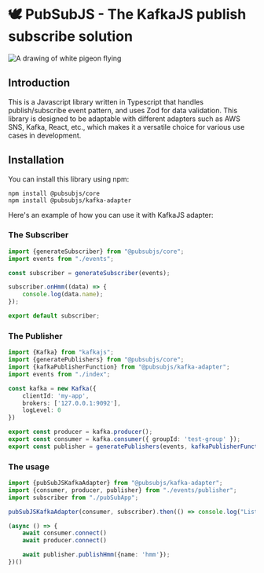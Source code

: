 #  🕊️ PubSubJS - The KafkaJS publish subscribe solution

![A drawing of white pigeon flying](https://i.imgur.com/lIqyWco.png)

## Introduction
This is a Javascript library written in Typescript that handles publish/subscribe event pattern, and uses Zod for data validation. This library is designed to be adaptable with different adapters such as AWS SNS, Kafka, React, etc., which makes it a versatile choice for various use cases in development.

## Installation

You can install this library using npm:
```
npm install @pubsubjs/core
npm install @pubsubjs/kafka-adapter
```

Here's an example of how you can use it with KafkaJS adapter:

### The Subscriber

```typescript
import {generateSubscriber} from "@pubsubjs/core";
import events from "./events";

const subscriber = generateSubscriber(events);

subscriber.onHmm((data) => {
    console.log(data.name);
});

export default subscriber;

```

### The Publisher

```typescript
import {Kafka} from "kafkajs";
import {generatePublishers} from "@pubsubjs/core";
import {kafkaPublisherFunction} from "@pubsubjs/kafka-adapter";
import events from "./index";

const kafka = new Kafka({
    clientId: 'my-app',
    brokers: ['127.0.0.1:9092'],
    logLevel: 0
})

export const producer = kafka.producer();
export const consumer = kafka.consumer({ groupId: 'test-group' });
export const publisher = generatePublishers(events, kafkaPublisherFunction(producer));
```

### The usage

```typescript
import {pubSubJSKafkaAdapter} from "@pubsubjs/kafka-adapter";
import {consumer, producer, publisher} from "./events/publisher";
import subscriber from "./pubSubApp";

pubSubJSKafkaAdapter(consumer, subscriber).then(() => console.log("Listening"));

(async () => {
    await consumer.connect()
    await producer.connect()

    await publisher.publishHmm({name: 'hmm'});
})()
```
